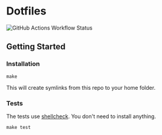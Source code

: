 # Dotfiles

![GitHub Actions Workflow Status](https://img.shields.io/github/actions/workflow/status/artur-sak13/dotfiles/ci.yml?style=for-the-badge)


## Getting Started

### Installation

```console
make
```

This will create symlinks from this repo to your home folder.

### Tests

The tests use [shellcheck](https://github.com/koalaman/shellcheck). You don't
need to install anything.

```console
make test
```
